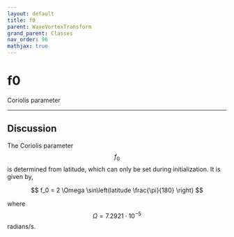 ```yaml
---
layout: default
title: f0
parent: WaveVortexTransform
grand_parent: Classes
nav_order: 96
mathjax: true
---
```


#  f0

Coriolis parameter


---

## Discussion

The Coriolis parameter $$f_0$$ is determined from latitude, which can only be set during initialization. It is given by,

$$
f_0 = 2 \Omega \sin\left(latitude \frac{\pi}{180} \right)
$$

where $$\Omega = 7.2921 \cdot 10^{-5}$$ radians/s.

